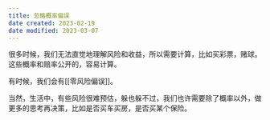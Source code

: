```yaml
---
title: 忽略概率偏误
date created: 2023-02-19
date modified: 2023-03-07
---
```


很多时候，我们无法直觉地理解风险和收益，所以需要计算，比如买彩票，赌球。这些概率和赔率公开的，容易计算。

有时候，我们会有[[零风险偏误]]。

当然，生活中，有些风险很难预估，躲也躲不过，我们也许需要除了概率以外，做更多的思考再决策，比如是否买车买房，是否买某个保险。
